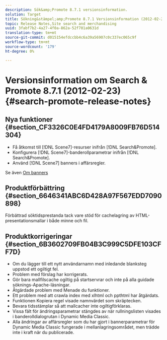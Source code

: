 ```yaml
---
description: Sök&amp;Promote 8.7.1 versionsinformation.
solution: Target
title: Sökning&stämpel;amp;Promote 8.7.1 Versionsinformation (2012-02-23)
topic: Release Notes,Site search and merchandising
uuid: 3fabf7b2-4a27-4f0a-862a-52f701a0631d
translation-type: tm+mt
source-git-commit: d015154efdccbb4c6a39a56907c0c337ec065c9f
workflow-type: tm+mt
source-wordcount: '179'
ht-degree: 0%

---
```



# Versionsinformation om Search &amp; Promote 8.7.1 (2012-02-23){#search-promote-release-notes}

## Nya funktioner {#section_CF3326C0E4FD4179A8009FB76D514304}

* Få åtkomst till [!DNL Scene7]-resurser inifrån [!DNL Search&Promote].
* Konfigurera [!DNL Scene7]-banderollparametrar inifrån [!DNL Search&Promote].
* Använd [!DNL Scene7] banners i affärsregler.

Se även [Om banners](../c-about-design-menu/c-about-banners.md#concept_5BBE01FEC6134393B43CC917C8CC64DA)

## Produktförbättring {#section_6646341ABC6D428A97F567EDD7090898}

Förbättrad söktidsprestanda tack vare stöd för cachelagring av HTML-presentationsmallar i både minne och fil.

## Produktkorrigeringar {#section_6B3602709FB04B3C999C5DFE103CFF7D}

* Om du lägger till ett nytt användarnamn med inledande blanksteg uppstod ett ogiltigt fel.
* Problem med förslag har korrigerats.
* Gör bara mallfilscache ogiltig på startservrar och inte på alla guidade söknings-Apache-läsningar.
* Åtgärdade problem med Menade du funktioner.
* Ett problem med att crawla index med xlhtml och ppthtml har åtgärdats.
* Funktionen Kopiera regel visade namnvärdet som skräptecken.
* Bevara tidsstämplar så att mallcacher inte ogiltigförklaras.
* Vissa fält för ändringsparametrar stängdes av när rullningslisten visades i banderolldialogrutan i Dynamic Media Classic.
* Alla ändringar av affärsregler som du har gjort i bannerparametrar för Dynamic Media Classic fungerade i mellanlagringsområdet, men trädde inte i kraft när du publicerade.

